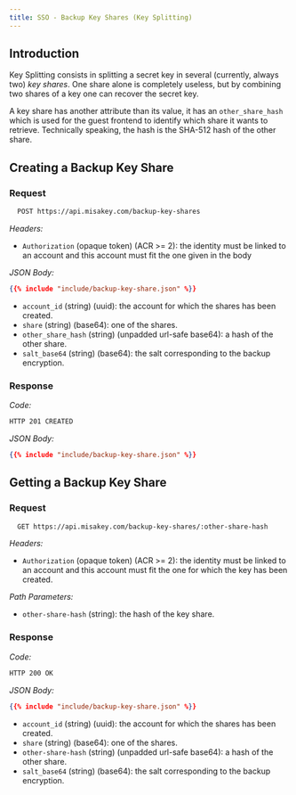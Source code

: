 ```yaml
---
title: SSO - Backup Key Shares (Key Splitting)
---
```

## Introduction

Key Splitting consists in splitting a secret key in several (currently, always two) *key shares*.
One share alone is completely useless, but by combining two shares of a key one can recover the secret key.

A key share has another attribute than its value,
it has an `other_share_hash` which is used for the guest frontend to identify which share it wants to retrieve.
Technically speaking, the hash is the SHA-512 hash of the other share.

## Creating a Backup Key Share

### Request

```bash
  POST https://api.misakey.com/backup-key-shares
```

_Headers:_
- `Authorization` (opaque token) (ACR >= 2): the identity must be linked to an account and this account must fit the one given in the body

_JSON Body:_
```json
{{% include "include/backup-key-share.json" %}}
```

- `account_id` (string) (uuid): the account for which the shares has been created.
- `share` (string) (base64): one of the shares.
- `other_share_hash` (string) (unpadded url-safe base64): a hash of the other share.
- `salt_base64` (string) (base64): the salt corresponding to the backup encryption.

### Response

_Code:_
```bash
HTTP 201 CREATED
```

_JSON Body:_
```json
{{% include "include/backup-key-share.json" %}}
```

## Getting a Backup Key Share

### Request

```bash
  GET https://api.misakey.com/backup-key-shares/:other-share-hash
```

_Headers:_
- `Authorization` (opaque token) (ACR >= 2): the identity must be linked to an account and this account must fit the one for which the key has been created.

_Path Parameters:_
- `other-share-hash` (string): the hash of the key share.


### Response

_Code:_
```bash
HTTP 200 OK
```

_JSON Body:_
```json
{{% include "include/backup-key-share.json" %}}
```

- `account_id` (string) (uuid): the account for which the shares has been created.
- `share` (string) (base64): one of the shares.
- `other-share-hash` (string) (unpadded url-safe base64): a hash of the other share.
- `salt_base64` (string) (base64): the salt corresponding to the backup encryption.
